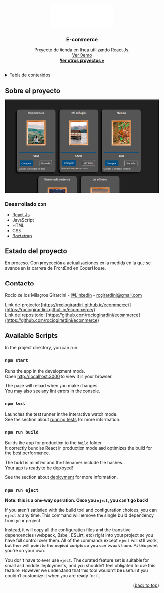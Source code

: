 <div id="top"></div>

<!-- PROJECT LOGO -->
<br />
<div align="center">
  <a href="https://github.com/rociogirardini/ecommerce/">
    <img src="./src/logoTRF.png" alt="Logo" height="80">
  </a>

<h3 align="center">E-commerce</h3>

  <p align="center">
    Proyecto de tienda en línea utilizando React Js.
    <br />
    <a href="https://rociogirardini.github.io/ecommerce/">Ver Demo</a>
    <br />
    <a href="https://github.com/rociogirardini/"><strong>Ver otros proyectos »</strong></a>
    <br />
    <br />
  </p>
</div>

<!-- TABLE OF CONTENTS -->
<details>
  <summary>Tabla de contenidos</summary>
  <ol>
    <li>
      <a href="#sobre-el-proyecto">Sobre el proyecto</a>
      <ul>
        <li><a href="#desarrollado-con">Desarrollado con</a></li>
      </ul>
    </li>
    <li><a href="estado-del-proyecto">Estado del proyecto</a></li>
    <li><a href="#contacto">Contacto</a></li>
    <li><a href="#available-scripts">Available Scripts (React Js)</a></li>
  </ol>
</details>

<!-- ABOUT THE PROJECT -->
## Sobre el proyecto

<img src="./public/media/project_preview.png" alt="Project preview">



### Desarrollado con

* [React Js](https://es.reactjs.org/)
* JavaScript
* HTML
* CSS
* [Bootstrap](https://getbootstrap.com)

<!-- STATUS  -->

## Estado del proyecto

En proceso. Con proyección a actualizaciones en la medida en la que se avance en la carrera de FrontEnd en CoderHouse.

<!-- CONTACT -->
## Contacto

Rocío de los Milagros Girardini - [@Linkedin](https://www.linkedin.com/in/rocio-girardini/) - rogirardini@gmail.com

Link del projecto: [https://rociogirardini.github.io/ecommerce/](https://rociogirardini.github.io/ecommerce/)
<br />
Link del repositorio: [https://github.com/rociogirardini/ecommerce](https://github.com/rociogirardini/ecommerce)

<!-- MORE ABOUT REACT JS-->
## Available Scripts

In the project directory, you can run:

### `npm start`

Runs the app in the development mode.\
Open [http://localhost:3000](http://localhost:3000) to view it in your browser.

The page will reload when you make changes.\
You may also see any lint errors in the console.

### `npm test`

Launches the test runner in the interactive watch mode.\
See the section about [running tests](https://facebook.github.io/create-react-app/docs/running-tests) for more information.

### `npm run build`

Builds the app for production to the `build` folder.\
It correctly bundles React in production mode and optimizes the build for the best performance.

The build is minified and the filenames include the hashes.\
Your app is ready to be deployed!

See the section about [deployment](https://facebook.github.io/create-react-app/docs/deployment) for more information.

### `npm run eject`

**Note: this is a one-way operation. Once you `eject`, you can't go back!**

If you aren't satisfied with the build tool and configuration choices, you can `eject` at any time. This command will remove the single build dependency from your project.

Instead, it will copy all the configuration files and the transitive dependencies (webpack, Babel, ESLint, etc) right into your project so you have full control over them. All of the commands except `eject` will still work, but they will point to the copied scripts so you can tweak them. At this point you're on your own.

You don't have to ever use `eject`. The curated feature set is suitable for small and middle deployments, and you shouldn't feel obligated to use this feature. However we understand that this tool wouldn't be useful if you couldn't customize it when you are ready for it.

<p align="right">(<a href="#top">back to top</a>)</p>
